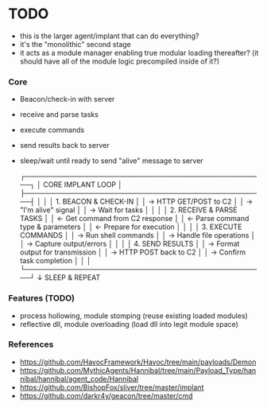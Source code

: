 # TODO
- this is the larger agent/implant that can do everything?
- it's the "monolithic" second stage
- it acts as a module manager enabling true modular loading thereafter? (it should have all of the module logic precompiled inside of it?)

### Core
- Beacon/check-in with server
- receive and parse tasks
- execute commands
- send results back to server
- sleep/wait until ready to send "alive" message to server


    ┌─────────────────────────────────────────────────┐
    │                 CORE IMPLANT LOOP               │
    ├─────────────────────────────────────────────────┤
    │                                                 │
    │  1. BEACON & CHECK-IN                           │
    │     → HTTP GET/POST to C2                       │
    │     → "I'm alive" signal                        │
    │     → Wait for tasks                            │
    │                                                 │
    │  2. RECEIVE & PARSE TASKS                       │
    │     ← Get command from C2 response              │
    │     ← Parse command type & parameters           │
    │     ← Prepare for execution                     │
    │                                                 │
    │  3. EXECUTE COMMANDS                            │
    │     → Run shell commands                        │
    │     → Handle file operations                    │
    │     → Capture output/errors                     │
    │                                                 │
    │  4. SEND RESULTS                                │
    │     → Format output for transmission            │
    │     → HTTP POST back to C2                      │
    │     → Confirm task completion                   │
    │                                                 │
    └─────────────────────────────────────────────────┘
            ↓
        SLEEP & REPEAT


### Features (TODO)
- process hollowing, module stomping (reuse existing loaded modules)
- reflective dll, module overloading (load dll into legit module space)


### References
- https://github.com/HavocFramework/Havoc/tree/main/payloads/Demon
- https://github.com/MythicAgents/Hannibal/tree/main/Payload_Type/hannibal/hannibal/agent_code/Hannibal
- https://github.com/BishopFox/sliver/tree/master/implant
- https://github.com/darkr4y/geacon/tree/master/cmd
